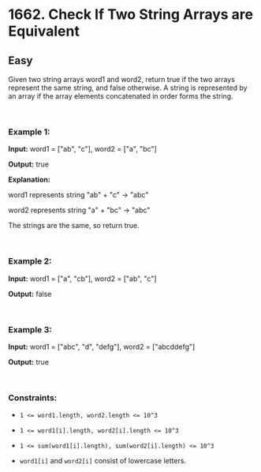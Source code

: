 # 1662. Check If Two String Arrays are Equivalent
## Easy 

Given two string arrays word1 and word2, return true if the two arrays represent the same string, and false otherwise.
A string is represented by an array if the array elements concatenated in order forms the string.

</br>

### Example 1:

**Input:** word1 = ["ab", "c"], word2 = ["a", "bc"]

**Output:** true

**Explanation:**

word1 represents string "ab" + "c" -> "abc"

word2 represents string "a" + "bc" -> "abc"

The strings are the same, so return true.

</br>

### Example 2:

**Input:** word1 = ["a", "cb"], word2 = ["ab", "c"]

**Output:** false

</br>

### Example 3:

**Input:** word1  = ["abc", "d", "defg"], word2 = ["abcddefg"]

**Output:** true

</br>

### Constraints:

* `1 <= word1.length, word2.length <= 10^3`

* `1 <= word1[i].length, word2[i].length <= 10^3`

* `1 <= sum(word1[i].length), sum(word2[i].length) <= 10^3`

* `word1[i]` and `word2[i]` consist of lowercase letters.
